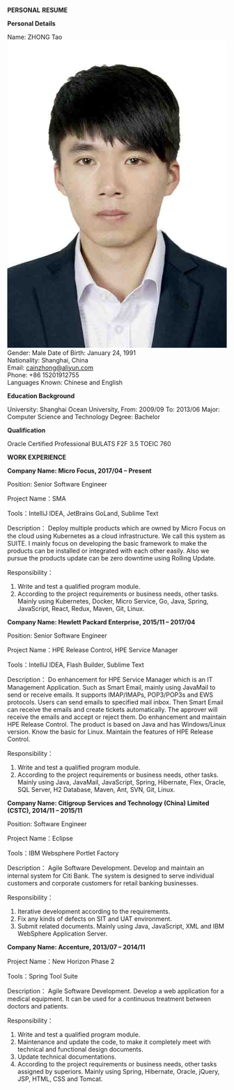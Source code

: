 **PERSONAL**  **RESUME**

**Personal Details**

Name: ZHONG Tao   ![profile_photo](https://github.com/cainzhong/personal-resume/blob/master/assets/profile_photo.jpg)  
Gender: Male
Date of Birth: January 24, 1991  
Nationality: Shanghai, China  
Email: cainzhong@aliyun.com  
Phone: +86 15201912755  
Languages Known: Chinese and English 

**Education Background**

University: Shanghai Ocean University, From: 2009/09  To: 2013/06
Major: Computer Science and Technology
Degree: Bachelor

**Qualification**

Oracle Certified Professional
BULATS  F2F  3.5
TOEIC  760

**WORK EXPERIENCE**

**Company Name: Micro Focus, 2017/04 – Present**

Position: Senior Software Engineer

Project Name：SMA

Tools：IntelliJ IDEA, JetBrains GoLand, Sublime Text

Description：
Deploy multiple products which are owned by Micro Focus on the cloud using Kubernetes as a cloud infrastructure. We call this system as SUITE. I mainly focus on developing the basic framework to make the products can be installed or integrated with each other easily. Also we pursue the products update can be zero downtime using Rolling Update.

Responsibility：
1. Write and test a qualified program module.
2. According to the project requirements or business needs, other tasks.
Mainly using Kubernetes, Docker, Micro Service, Go, Java, Spring, JavaScript, React, Redux, Maven, Git, Linux.

**Company Name: Hewlett Packard Enterprise, 2015/11 – 2017/04**

Position: Senior Software Engineer

Project Name：HPE Release Control, HPE Service Manager

Tools：IntelliJ IDEA, Flash Builder, Sublime Text

Description：
Do enhancement for HPE Service Manager which is an IT Management Application. Such as Smart Email, mainly using JavaMail to send or receive emails. It supports IMAP/IMAPs, POP3/POP3s and EWS protocols. Users can send emails to specified mail inbox. Then Smart Email can receive the emails and create tickets automatically. The approver will receive the emails and accept or reject them.
Do enhancement and maintain HPE Release Control. The product is based on Java and has Windows/Linux version. Know the basic for Linux.
Maintain the features of HPE Release Control.

Responsibility：
1. Write and test a qualified program module.
2. According to the project requirements or business needs, other tasks.
Mainly using Java, JavaMail, JavaScript, Spring, Hibernate, Flex, Oracle, SQL Server, H2 Database, Maven, Ant, SVN, Git, Linux.

**Company Name: Citigroup Services and Technology (China) Limited (CSTC), 2014/11 – 2015/11**

Position: Software Engineer

Project Name：Eclipse

Tools：IBM Websphere Portlet Factory

Description：
Agile Software Development. Develop and maintain an internal system for Citi Bank. The system is designed to serve individual customers and corporate customers for retail banking businesses.

Responsibility：
1. Iterative development according to the requirements.
2. Fix any kinds of defects on SIT and UAT environment.
3. Submit related documents.
Mainly using Java, JavaScript, XML and IBM WebSphere Application Server.

**Company Name: Accenture, 2013/07 – 2014/11**

Project Name：New Horizon Phase 2

Tools：Spring Tool Suite

Description：
Agile Software Development. Develop a web application for a medical equipment. It can be used for a continuous treatment between doctors and patients.

Responsibility：
1. Write and test a qualified program module.
2. Maintenance and update the code, to make it completely meet with technical and functional design documents.
3. Update technical documentations.
4. According to the project requirements or business needs, other tasks assigned by superiors.
Mainly using Spring, Hibernate, Oracle, jQuery, JSP, HTML, CSS and Tomcat.